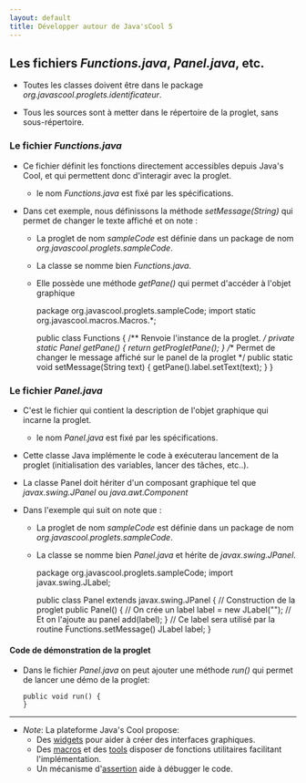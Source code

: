 ```yaml
---
layout: default
title: Développer autour de Java'sCool 5
---
```


## Les fichiers *Functions.java*, *Panel.java*, etc.

* Toutes les classes doivent être dans le package *org.javascool.proglets.*identificateur**.

* Tous les sources sont à metter dans le répertoire de la proglet, sans sous-répertoire.

### Le fichier *Functions.java*

* Ce fichier définit les fonctions directement accessibles depuis Java's Cool, et qui permettent donc d'interagir avec la proglet.
  * le nom *Functions.java* est fixé par les spécifications.

* Dans cet exemple, nous définissons la méthode *setMessage(String)* qui permet de changer le texte affiché et on note :
  * La proglet de nom *sampleCode* est définie dans un package de nom *org.javascool.proglets.sampleCode*.
  * La classe se nomme bien *Functions.java*.
  * Elle possède une méthode *getPane()* qui permet d'accéder à l'objet graphique
	
	package org.javascool.proglets.sampleCode;
	import static org.javascool.macros.Macros.*;
	
	public class Functions {
	  /** Renvoie l'instance de la proglet. */
	  private static Panel getPane() {
	    return getProgletPane();
	  }
	  /** Permet de changer le message affiché sur le panel de la proglet */
	  public static void setMessage(String text) {
	    getPane().label.setText(text);
	  }
	}
	

### Le fichier *Panel.java*

* C'est le fichier qui contient la description de l'objet graphique qui incarne la proglet. 
  * le nom *Panel.java* est fixé par les spécifications.

* Cette classe Java implémente le code à exécuterau lancement de la proglet (initialisation des variables, lancer des tâches, etc..).

* La classe Panel doit hériter d'un composant graphique tel que *javax.swing.JPanel* ou *java.awt.Component*

* Dans l'exemple qui suit on note que :
  * La proglet de nom *sampleCode* est définie dans un package de nom *org.javascool.proglets.sampleCode*.
  * La classe se nomme bien *Panel.java* et hérite de *javax.swing.JPanel*.
	
	package org.javascool.proglets.sampleCode;
	import javax.swing.JLabel;

	public class Panel extends javax.swing.JPanel {
	  // Construction de la proglet
	  public Panel() {
	    // On crée un label
	    label = new JLabel("");
	    // Et on l'ajoute au panel
	    add(label);
	  }
	  // Ce label sera utilisé par la routine Functions.setMessage()
	  JLabel label;
	}
	

#### Code de démonstration de la proglet

* Dans le fichier *Panel.java* on peut ajouter une méthode *run()* qui permet de lancer une démo de la proglet: 

	  public void run() {
	  }

----

* *Note*: La plateforme Java's Cool propose:
  * Des [widgets](http://javascool.gforge.inria.fr/v4//?page=api:/org/javascool/widgets/package-summary.html) pour aider à créer des interfaces graphiques.
  * Des [macros](http://javascool.gforge.inria.fr/v4//?page=api:/org/javascool/macros/package-summary.html) et des [tools](http://javascool.gforge.inria.fr/v4//?page=api:/org/javascool/tools/package-summary.html) disposer de fonctions utilitaires facilitant l'implémentation.
  * Un mécanisme d'[assertion](http://javascool.gforge.inria.fr/v4//index.php?page=api&api=org/javascool/macros/Macros.html#assertion%28boolean,%20java.lang.String,%20java.lang.Object%29) aide à débugger le code. 
